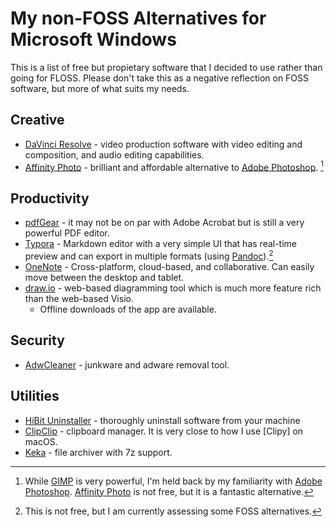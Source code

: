 # My non-FOSS Alternatives for Microsoft Windows

This is a list of free but propietary software that I decided to use rather than going for FLOSS. Please don't take this as a negative reflection on FOSS software, but more of what suits my needs.

## Creative

- [DaVinci Resolve](https://www.blackmagicdesign.com/products/davinciresolve) - video production software with video editing and composition, and audio editing capabilities.
- [Affinity Photo] - brilliant and affordable alternative to [Adobe Photoshop]. [^1]

## Productivity

- [pdfGear](https://www.pdfgear.com/) - it may not be on par with Adobe Acrobat but is still a very powerful PDF editor.
- [Typora](https://typora.io/) - Markdown editor with a very simple UI that has real-time preview and can export in multiple formats (using [Pandoc]).[^2]
- [OneNote](https://www.onenote.com/) - Cross-platform, cloud-based, and collaborative. Can easily move between the desktop and tablet.
- [draw.io](https://www.drawio.com/) - web-based diagramming tool which is much more feature rich than the web-based Visio.
  - Offline downloads of the app are available.

## Security

- [AdwCleaner](https://www.malwarebytes.com/adwcleaner) - junkware and adware removal tool.

## Utilities

- [HiBit Uninstaller](https://hibitsoft.ir/Uninstaller.html) - thoroughly uninstall software from your machine
- [ClipClip](https://clipclip.com/) - clipboard manager. It is very close to how I use [Clipy] on macOS.
- [Keka](https://www.keka.io/) - file archiver with 7z support.

[Clippy]: https://clipy-app.com/
[Pandoc]: https://pandoc.org/
[Affinity Photo]: https://affinity.serif.com/en-gb/photo/
[Adobe Photoshop]: https://www.adobe.com/products/photoshop.html
[^1]: While [GIMP](https://www.gimp.org/) is very powerful, I'm held back by my familiarity with [Adobe Photoshop]. [Affinity Photo] is not free, but it is a fantastic alternative.
[^2]: This is not free, but I am currently assessing some FOSS alternatives.
